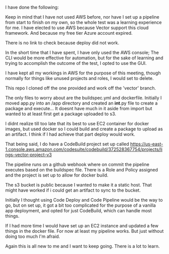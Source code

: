I have done the following:

Keep in mind that I have not used AWS before, nor have I set up a pipeline from start to finish on my own, so the whole test was a learning experience for me.
I have elected to use AWS because Vector support this cloud framework. And because my free tier Azure account expired.

There is no link to check because deploy did not work.

In the short time that I have spent, I have only used the AWS console; The CLI would be more effective for automation, but for the sake of learning and trying to accomplish the outcome of the test, I opted to use the GUI. 

I have kept all my workings in AWS for the purpose of this meeting, though normally for things like unused projects and roles, I would set to delete.

This repo I cloned off the one provided and work off the 'vector' branch. 

The only files to worry about are the buildspec.yml and dockerfile. 
Initially I moved app.py into an /app directory and created an __int__.py file to create a package and execute... It doesnt have much in it aside from import but wanted to at least first get a package uploaded to s3.

I didnt realize till too late that its best to use EC2 container for docker images, but used docker so I could build and create a package to upload as an artifact. I think if I had achieve that part deploy would work. 

That being said, I do have a CodeBuild project set up called https://us-east-1.console.aws.amazon.com/codesuite/codebuild/372528367754/projects/lings-vector-project-v3

The pipeline runs on a github webhook where on commit the pipeline executes based on the buildspec file. 
There is a Role and Policy assigned and the project is set up to allow for docker build.

The s3 bucket is public because I wanted to make it a static host. That might have worked if i could get an artifact to sync to the bucket.

Initially I thought using Code Deploy and Code Pipeline would be the way to go, but on set up, it got a bit too complicated for the purpose of a vanilla app deployment, and opted for just CodeBuild, which can handle most things.

If I had more time I would have set up an EC2 instance and updated a few things in the docker file. For now at least my pipeline works. But just without doing too much I'm afraid.

Again this is all new to me and I want to keep going. There is a lot to learn.

